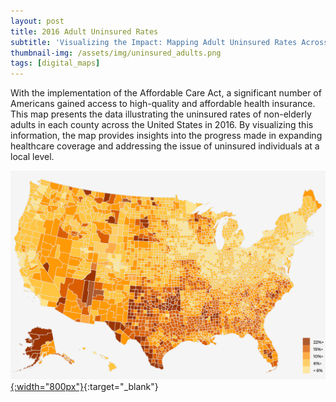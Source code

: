 ```yaml
---
layout: post
title: 2016 Adult Uninsured Rates
subtitle: 'Visualizing the Impact: Mapping Adult Uninsured Rates Across U.S. Counties'
thumbnail-img: /assets/img/uninsured_adults.png
tags: [digital_maps]
---
```

With the implementation of the Affordable Care Act, a significant number of Americans gained access to high-quality and affordable health insurance. This map presents the data illustrating the uninsured rates of non-elderly adults in each county across the United States in 2016. By visualizing this information, the map provides insights into the progress made in expanding healthcare coverage and addressing the issue of uninsured individuals at a local level.

[![Image description](/assets/img/uninsured_adults.png){:width="800px"}](https://markcruse.github.io/adults_uninsured/){:target="_blank"}
